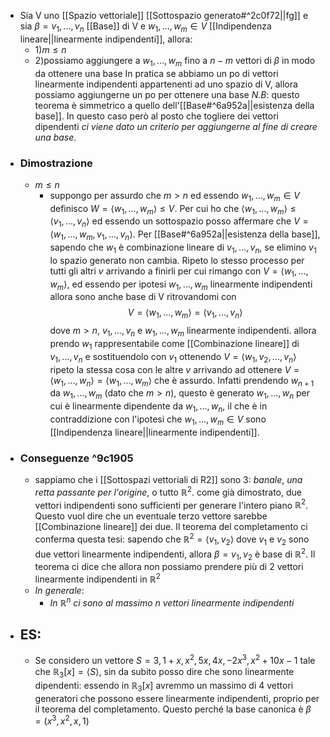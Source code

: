 - Sia V uno [[Spazio vettoriale]] [[Sottospazio generato#^2c0f72||fg]] e sia $\beta = v_1,...,v_n$ [[Base]] di V e $w_{1},...,w_{m}\in V$ [[Indipendenza lineare||linearmente indipendenti]], allora: 
	- 1)$m\leq n$
	- 2)possiamo aggiungere a $w_{1},...,w_{m}$ fino a $n-m$ vettori di $\beta$ in modo da ottenere una base 
	In pratica se abbiamo un po di vettori linearmente indipendenti appartenenti ad uno spazio di V, allora possiamo aggiungerne un po per ottenere una base 
	_N.B_: questo teorema è simmetrico a quello dell'[[Base#^6a952a||esistenza della base]]. In questo caso però al posto che togliere dei vettori dipendenti _ci viene dato un criterio per aggiungerne al fine di creare una base_. 
- ### Dimostrazione
	- $m\leq n$
		- suppongo per assurdo che $m>n$ ed essendo $w_{1},...,w_{m}\in V$ definisco $W=\langle{w_{1},...,w_{m}}\rangle\leq V$. Per cui ho che  $\langle{w_{1},...,w_{m}}\rangle\leq \langle{v_1,...,v_n}\rangle$ ed essendo un sottospazio posso affermare che $V=\langle{w_{1},...,w_{m}, v_1,...,v_n}\rangle$. Per [[Base#^6a952a||esistenza della base]], sapendo che $w_{1}$ è combinazione lineare di $v_1,...,v_n$, se elimino $v_{1}$ lo spazio generato non cambia. Ripeto lo stesso processo per tutti gli altri $v$ arrivando a finirli per cui rimango con $V=\langle{w_{1},...,w_{m}}\rangle$, ed essendo per ipotesi $w_{1},...,w_{m}$ linearmente indipendenti allora sono anche base di V ritrovandomi con $$V=\langle{w_{1},...,w_{m}}\rangle=\langle{v_1,...,v_n}\rangle$$ dove $m>n$, $v_1,...,v_n$ e $w_{1},...,w_{m}$ linearmente indipendenti. allora prendo $w_{1}$ rappresentabile come [[Combinazione lineare]] di $v_1,...,v_n$ e sostituendolo con $v_{1}$ ottenendo $V=\langle{w_{1},v_{2},...,v_n}\rangle$ ripeto la stessa cosa con le altre $v$ arrivando ad ottenere $V=\langle{w_1,...,w_n}\rangle=\langle{w_{1},...,w_{m}}\rangle$ che è assurdo. Infatti prendendo $w_{n+1}$ da $w_{1},...,w_{m}$ (dato che $m>n$), questo è generato $w_1,...,w_n$ per cui è linearmente dipendente da $w_1,...,w_n$, il che è in contraddizione con l'ipotesi che $w_{1},...,w_{m}\in V$ sono [[Indipendenza lineare||linearmente indipendenti]].
- ### Conseguenze ^9c1905
	- sappiamo che i [[Sottospazi vettoriali di R2]] sono 3: _banale_, _una retta passante per l'origine_, o tutto $\mathbb{R}^{2}$. come già dimostrato, due vettori indipendenti sono sufficienti per generare l'intero piano $\mathbb{R}^{2}$. Questo vuol dire che un eventuale terzo vettore sarebbe [[Combinazione lineare]] dei due. Il teorema del completamento ci conferma questa tesi: sapendo che $\mathbb{R}^{2}= \langle{v_{1},v_{2}}\rangle$ dove $v_{1}$ e $v_{2}$ sono due vettori linearmente indipendenti, allora $\beta=v_{1},v_{2}$ è base di $\mathbb{R}^{2}$. Il teorema ci dice che allora non possiamo prendere più di 2 vettori linearmente indipendenti in $\mathbb{R}^{2}$
	- _In generale_:
		- _In $\mathbb{R}^{n}$ ci sono al massimo $n$ vettori linearmente indipendenti_ 
- ## ES:
	- Se considero un vettore $S=3,1+x,x^{2},5x,4x,-2x^{3},x^{2}+10x-1$ tale che $\mathbb{R}_{3}[x]=\langle{S}\rangle$, sin da subito posso dire che sono linearmente dipendenti: essendo in $\mathbb{R}_{3}[x]$ avremmo un massimo di 4 vettori generatori che possono essere linearmente indipendenti, proprio per il teorema del completamento. Questo perché la base canonica è $\beta = (x^{3},x^{2},x,1)$ 
